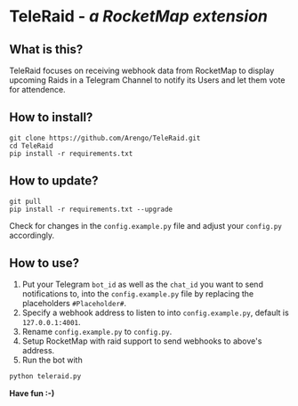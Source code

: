 # TeleRaid - *a RocketMap extension*

## What is this?
TeleRaid focuses on receiving webhook data from RocketMap to display upcoming Raids in a Telegram Channel to notify its Users and let them vote for attendence.

## How to install?
```
git clone https://github.com/Arengo/TeleRaid.git
cd TeleRaid
pip install -r requirements.txt
```

## How to update?
```
git pull
pip install -r requirements.txt --upgrade
```
Check for changes in the ``config.example.py`` file and adjust your ``config.py`` accordingly.

## How to use?
1. Put your Telegram ``bot_id`` as well as the ``chat_id`` you want to send notifications to, into the ``config.example.py`` file by replacing the placeholders ``#Placeholder#``.
3. Specify a webhook address to listen to into ``config.example.py``, default is ``127.0.0.1:4001``.
2. Rename ``config.example.py`` to ``config.py``.
4. Setup RocketMap with raid support to send webhooks to above's address.
5. Run the bot with
```bash
python teleraid.py
```

**Have fun :-)**
